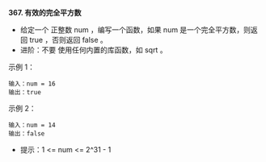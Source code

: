 **367. 有效的完全平方数**
- 给定一个 正整数 num ，编写一个函数，如果 num 是一个完全平方数，则返回 true ，否则返回 false 。
- 进阶：不要 使用任何内置的库函数，如  sqrt 。

示例 1：
```
输入：num = 16
输出：true
```
示例 2：
```
输入：num = 14
输出：false
```

- 提示：1 <= num <= 2^31 - 1